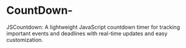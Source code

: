 # CountDown-
JSCountdown: A lightweight JavaScript countdown timer for tracking important events and deadlines with real-time updates and easy customization.
